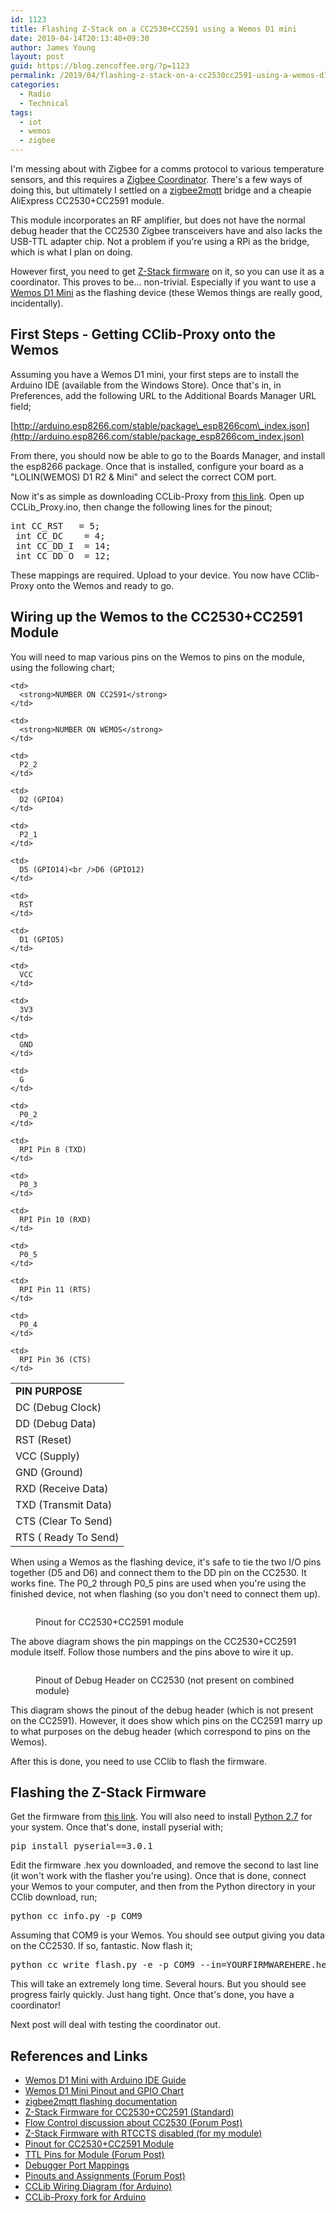 ```yaml
---
id: 1123
title: Flashing Z-Stack on a CC2530+CC2591 using a Wemos D1 mini
date: 2019-04-14T20:13:40+09:30
author: James Young
layout: post
guid: https://blog.zencoffee.org/?p=1123
permalink: /2019/04/flashing-z-stack-on-a-cc2530cc2591-using-a-wemos-d1-mini/
categories:
  - Radio
  - Technical
tags:
  - iot
  - wemos
  - zigbee
---
```

I'm messing about with Zigbee for a comms protocol to various temperature sensors, and this requires a [Zigbee Coordinator](https://www.digi.com/resources/documentation/Digidocs/90002002/Content/Concepts/c_zb_coord_op.htm). There's a few ways of doing this, but ultimately I settled on a [zigbee2mqtt](https://www.zigbee2mqtt.io) bridge and a cheapie AliExpress CC2530+CC2591 module.

This module incorporates an RF amplifier, but does not have the normal debug header that the CC2530 Zigbee transceivers have and also lacks the USB-TTL adapter chip. Not a problem if you're using a RPi as the bridge, which is what I plan on doing.

However first, you need to get [Z-Stack firmware](https://github.com/Koenkk/Z-Stack-firmware/tree/master/coordinator/default/CC2530_CC2591) on it, so you can use it as a coordinator. This proves to be... non-trivial. Especially if you want to use a [Wemos D1 Mini](https://wiki.wemos.cc/products:d1:d1_mini) as the flashing device (these Wemos things are really good, incidentally).

## First Steps - Getting CClib-Proxy onto the Wemos

Assuming you have a Wemos D1 mini, your first steps are to install the Arduino IDE (available from the Windows Store). Once that's in, in Preferences, add the following URL to the Additional Boards Manager URL field;

[http://arduino.esp8266.com/stable/package\_esp8266com\_index.json](http://arduino.esp8266.com/stable/package_esp8266com_index.json)

From there, you should now be able to go to the Boards Manager, and install the esp8266 package. Once that is installed, configure your board as a "LOLIN(WEMOS) D1 R2 & Mini" and select the correct COM port.

Now it's as simple as downloading CCLib-Proxy from [this link](https://github.com/kirovilya/CCLib). Open up CCLib_Proxy.ino, then change the following lines for the pinout;

<pre class="wp-block-preformatted">int CC_RST   = 5;<br /> int CC_DC    = 4;<br /> int CC_DD_I  = 14;<br /> int CC_DD_O  = 12;</pre>

These mappings are required. Upload to your device. You now have CClib-Proxy onto the Wemos and ready to go.

## Wiring up the Wemos to the CC2530+CC2591 Module

You will need to map various pins on the Wemos to pins on the module, using the following chart;

<table class="wp-block-table">
  <tr>
    <td>
      <strong>PIN PURPOSE</strong>
    </td>
    
    <td>
      <strong>NUMBER ON CC2591</strong>
    </td>
    
    <td>
      <strong>NUMBER ON WEMOS</strong>
    </td>
  </tr>
  
  <tr>
    <td>
      DC (Debug Clock)
    </td>
    
    <td>
      P2_2
    </td>
    
    <td>
      D2 (GPIO4)
    </td>
  </tr>
  
  <tr>
    <td>
      DD (Debug Data)
    </td>
    
    <td>
      P2_1
    </td>
    
    <td>
      D5 (GPIO14)<br />D6 (GPIO12)
    </td>
  </tr>
  
  <tr>
    <td>
      RST (Reset)
    </td>
    
    <td>
      RST
    </td>
    
    <td>
      D1 (GPIO5)
    </td>
  </tr>
  
  <tr>
    <td>
      VCC (Supply)
    </td>
    
    <td>
      VCC
    </td>
    
    <td>
      3V3
    </td>
  </tr>
  
  <tr>
    <td>
      GND (Ground)
    </td>
    
    <td>
      GND
    </td>
    
    <td>
      G
    </td>
  </tr>
  
  <tr>
    <td>
      RXD (Receive Data)
    </td>
    
    <td>
      P0_2
    </td>
    
    <td>
      RPI Pin 8 (TXD)
    </td>
  </tr>
  
  <tr>
    <td>
      TXD (Transmit Data)
    </td>
    
    <td>
      P0_3
    </td>
    
    <td>
      RPI Pin 10 (RXD)
    </td>
  </tr>
  
  <tr>
    <td>
      CTS (Clear To Send)
    </td>
    
    <td>
      P0_5
    </td>
    
    <td>
      RPI Pin 11 (RTS)
    </td>
  </tr>
  
  <tr>
    <td>
      RTS ( Ready To Send)
    </td>
    
    <td>
      P0_4
    </td>
    
    <td>
      RPI Pin 36 (CTS)
    </td>
  </tr>
</table>

When using a Wemos as the flashing device, it's safe to tie the two I/O pins together (D5 and D6) and connect them to the DD pin on the CC2530. It works fine. The P0\_2 through P0\_5 pins are used when you're using the finished device, not when flashing (so you don't need to connect them up).<figure class="wp-block-image">

<img src="https://i0.wp.com/sc01.alicdn.com/kf/HTB1E_k1FFXXXXawXXXXq6xXFXXXP/220671527/HTB1E_k1FFXXXXawXXXXq6xXFXXXP.jpg?w=840&#038;ssl=1" alt="" data-recalc-dims="1" /> <figcaption>Pinout for CC2530+CC2591 module  
</figcaption></figure> 

The above diagram shows the pin mappings on the CC2530+CC2591 module itself. Follow those numbers and the pins above to wire it up.<figure class="wp-block-image">

<img src="https://i1.wp.com/ptvo.info/wp-content/uploads/2018/06/smartrf04eb-pinout.png?w=840" alt="" data-recalc-dims="1" /> <figcaption>Pinout of Debug Header on CC2530 (not present on combined module)</figcaption></figure> 

This diagram shows the pinout of the debug header (which is not present on the CC2591). However, it does show which pins on the CC2591 marry up to what purposes on the debug header (which correspond to pins on the Wemos).

After this is done, you need to use CClib to flash the firmware. 

## Flashing the Z-Stack Firmware

Get the firmware from [this link](https://github.com/dzungpv/Z-Stack-firmware/tree/master/coordinator/CC2530_CC2591). You will also need to install [Python 2.7](https://www.python.org/download/releases/2.7/) for your system. Once that's done, install pyserial with;

<pre class="wp-block-preformatted">pip install pyserial==3.0.1</pre>

Edit the firmware .hex you downloaded, and remove the second to last line (it won't work with the flasher you're using). Once that is done, connect your Wemos to your computer, and then from the Python directory in your CClib download, run;

<pre class="wp-block-preformatted">python cc_info.py -p COM9</pre>

Assuming that COM9 is your Wemos. You should see output giving you data on the CC2530. If so, fantastic. Now flash it;

<pre class="wp-block-preformatted">python cc_write_flash.py -e -p COM9 --in=YOURFIRMWAREHERE.hex</pre>

This will take an extremely long time. Several hours. But you should see progress fairly quickly. Just hang tight. Once that's done, you have a coordinator!

Next post will deal with testing the coordinator out.

## References and Links

  * [Wemos D1 Mini with Arduino IDE Guide](https://www.instructables.com/id/Wemos-ESP8266-Getting-Started-Guide-Wemos-101/)
  * [Wemos D1 Mini Pinout and GPIO Chart](https://wiki.wemos.cc/products:d1:d1_mini#pin)
  * [zigbee2mqtt flashing documentation](https://www.zigbee2mqtt.io/information/alternative_flashing_methods.html)
  * [Z-Stack Firmware for CC2530+CC2591 (Standard)](https://github.com/Koenkk/Z-Stack-firmware/tree/master/coordinator/default/CC2530_CC2591)
  * [Flow Control discussion about CC2530 (Forum Post)](https://github.com/Koenkk/zigbee2mqtt/issues/293)
  * [Z-Stack Firmware with RTCCTS disabled (for my module)](https://github.com/dzungpv/Z-Stack-firmware/tree/master/coordinator/CC2530_CC2591)
  * [Pinout for CC2530+CC2591 Module](https://sc01.alicdn.com/kf/HTB1E_k1FFXXXXawXXXXq6xXFXXXP/220671527/HTB1E_k1FFXXXXawXXXXq6xXFXXXP.jpg)
  * [TTL Pins for Module (Forum Post)](https://github.com/Koenkk/zigbee2mqtt/issues/88)
  * [Debugger Port Mappings](http://ptvo.info/how-to-select-and-flash-cc2530-144/)
  * [Pinouts and Assignments (Forum Post)](https://github.com/ioBroker/ioBroker.zigbee/issues/21)
  * [CCLib Wiring Diagram (for Arduino)](https://raw.githubusercontent.com/kirovilya/CCLib/master/Schematic/arduino-wiring.png)
  * [CCLib-Proxy fork for Arduino](https://github.com/kirovilya/CCLib)